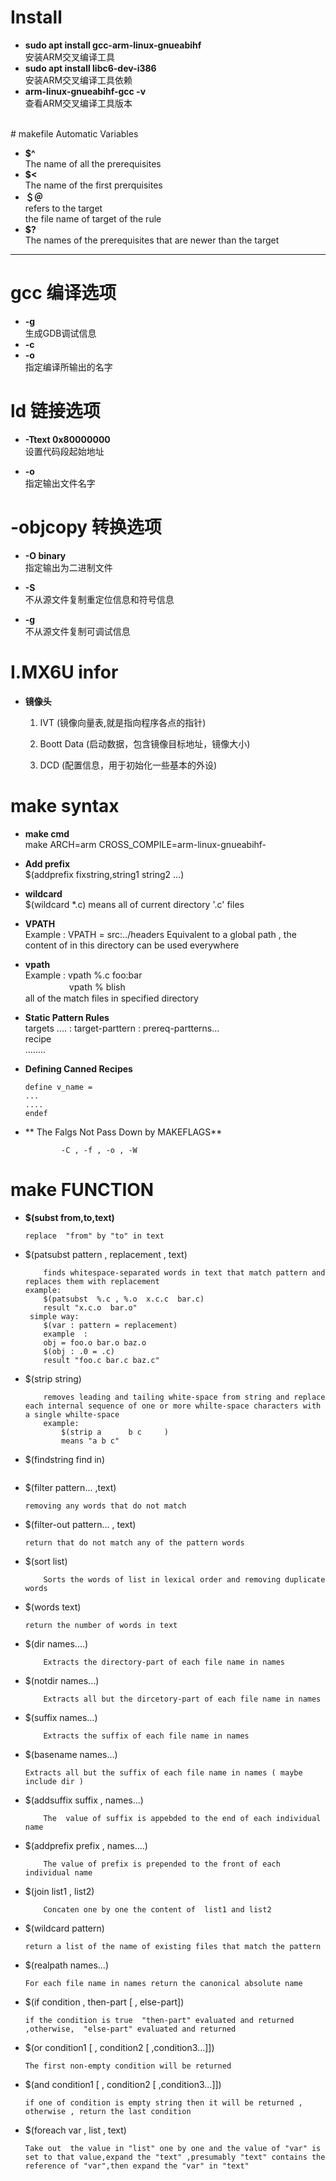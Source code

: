#   Install

* **sudo apt install gcc-arm-linux-gnueabihf**  
    安装ARM交叉编译工具
* **sudo apt install libc6-dev-i386**  
    安装ARM交叉编译工具依赖
*   **arm-linux-gnueabihf-gcc -v**  
    查看ARM交叉编译工具版本
<br>
# makefile Automatic Variables

* **$^**  
    The name of  all the prerequisites 
* **$<**  
    The name of the first prerquisites
* **＄＠**  
    refers to the target  
    the file name of target of the rule
* **$?**  
    The names of the prerequisites that are newer than the target  
* ****
# gcc 编译选项
* **-g**  
    生成GDB调试信息
* **-c**  
* **-o**  
    指定编译所输出的名字



# ld 链接选项
* **-Ttext 0x80000000**  
    设置代码段起始地址

* **-o**  
    指定输出文件名字

# -objcopy 转换选项
* **-O binary**  
    指定输出为二进制文件  

* **-S**   
    不从源文件复制重定位信息和符号信息  
* **-g**  
    不从源文件复制可调试信息
<pr>

# I.MX6U infor
<pr>

* **镜像头**
 
    1. IVT (镜像向量表,就是指向程序各点的指针) 
    
    1. Boott Data (启动数据，包含镜像目标地址，镜像大小)
    2. DCD (配置信息，用于初始化一些基本的外设)




# make syntax
*   **make cmd**  
   make ARCH=arm CROSS_COMPILE=arm-linux-gnueabihf-

* **Add prefix**  
    $(addprefix fixstring,string1 string2 ...)  
* **wildcard**  
    $(wildcard *.c) means all of current directory '.c' files  
* **VPATH**   
    Example :  VPATH = src:../headers 
    Equivalent to a global path , the content of in this directory can be used everywhere
* **vpath**  
  Example : vpath  %.c  foo:bar  
　　　　　vpath  %  blish  
all of the match files  in specified directory
* **Static Pattern Rules**  
    targets .... : target-parttern : prereq-partterns...  
                    recipe  
                    ........  

* **Defining Canned Recipes**
    ~~~
    define v_name = 
    ...
    ....
    endef
    ~~~
  

*  ** The Falgs Not Pass Down by MAKEFLAGS**
    ~~~
            -C , -f , -o , -W
    ~~~

# make FUNCTION

* **$(subst from,to,text)**
    ~~~
    replace  "from" by "to" in text 
    ~~~
* $(patsubst pattern , replacement , text)
    ~~~
        finds whitespace-separated words in text that match pattern and replaces them with replacement
    example:
        $(patsubst  %.c , %.o  x.c.c  bar.c)
        result "x.c.o  bar.o"
     simple way:
        $(var : pattern = replacement)
        example  :
        obj = foo.o bar.o baz.o
        $(obj : .0 = .c)
        result "foo.c bar.c baz.c"
    ~~~
* $(strip string)
    ~~~
        removes leading and tailing white-space from string and replace each internal sequence of one or more whilte-space characters with a single whilte-space
        example:
            $(strip a      b c     )
            means "a b c"
    ~~~
* $(findstring find in)
    ~~~

    ~~~
* $(filter pattern... ,text)
    ~~~
    removing any words that do not match
    ~~~
* $(filter-out pattern... , text)
    ~~~
    return that do not match any of the pattern words
    ~~~

* $(sort list)
    ~~~
        Sorts the words of list in lexical order and removing duplicate words
    ~~~ 
* $(words text)
    ~~~
    return the number of words in text
    ~~~


* $(dir names....)
    ~~~
        Extracts the directory-part of each file name in names
    ~~~
* $(notdir names...)
    ~~~
        Extracts all but the dircetory-part of each file name in names
    ~~~
* $(suffix names...)
    ~~~
        Extracts the suffix of each file name in names
    ~~~
* $(basename names...)
    ~~~
    Extracts all but the suffix of each file name in names ( maybe include dir ) 
    ~~~
* $(addsuffix suffix , names...)
    ~~~
        The  value of suffix is appebded to the end of each individual name
    ~~~
* $(addprefix prefix , names....)
    ~~~
        The value of prefix is prepended to the front of each individual name
    ~~~
* $(join list1 , list2)
    ~~~
        Concaten one by one the content of  list1 and list2
    ~~~
* $(wildcard pattern)
    ~~~
    return a list of the name of existing files that match the pattern
    ~~~
* $(realpath names...)
    ~~~
    For each file name in names return the canonical absolute name
    ~~~
* $(if condition , then-part [ , else-part])
    ~~~
    if the condition is true  "then-part" evaluated and returned ,otherwise,  "else-part" evaluated and returned
    ~~~
* $(or condition1 [ , condition2 [ ,condition3...]])
    ~~~
    The first non-empty condition will be returned
    ~~~
* $(and condition1 [ , condition2 [ ,condition3...]])
    ~~~
    if one of condition is empty string then it will be returned , otherwise , return the last condition
    ~~~
* $(foreach var , list , text)
    ~~~
    Take out  the value in "list" one by one and the value of "var" is set to that value,expand the "text" ,presumably "text" contains the reference of "var",then expand the "var" in "text" 
    ~~~









  
